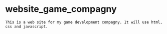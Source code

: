 # website_game_compagny

	This is a web site for my game development compagny. It will use html, css and javascript.
